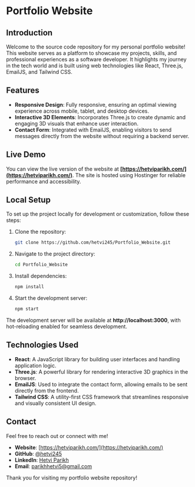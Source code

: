 # **Portfolio Website**

## **Introduction**
Welcome to the source code repository for my personal portfolio website! This website serves as a platform to showcase my projects, skills, and professional experiences as a software developer. It highlights my journey in the tech world and is built using web technologies like React, Three.js, EmailJS, and Tailwind CSS.

## **Features**
- **Responsive Design**: Fully responsive, ensuring an optimal viewing experience across mobile, tablet, and desktop devices.
- **Interactive 3D Elements**: Incorporates Three.js to create dynamic and engaging 3D visuals that enhance user interaction.
- **Contact Form**: Integrated with EmailJS, enabling visitors to send messages directly from the website without requiring a backend server.

## **Live Demo**
You can view the live version of the website at **[https://hetviparikh.com/](https://hetviparikh.com/)**. The site is hosted using Hostinger for reliable performance and accessibility.

## **Local Setup**
To set up the project locally for development or customization, follow these steps:

1. Clone the repository:
   ```bash
   git clone https://github.com/hetvi245/Portfolio_Website.git
   ```
2. Navigate to the project directory:
   ```bash
   cd Portfolio_Website
   ```
3. Install dependencies:
   ```bash
   npm install
   ```
4. Start the development server:
   ```bash
   npm start
   ```
The development server will be available at **http://localhost:3000**, with hot-reloading enabled for seamless development.

## **Technologies Used**
- **React**: A JavaScript library for building user interfaces and handling application logic.
- **Three.js**: A powerful library for rendering interactive 3D graphics in the browser.
- **EmailJS**: Used to integrate the contact form, allowing emails to be sent directly from the frontend.
- **Tailwind CSS**: A utility-first CSS framework that streamlines responsive and visually consistent UI design.

## **Contact**
Feel free to reach out or connect with me!

- **Website**: [https://hetviparikh.com/](https://hetviparikh.com/)
- **GitHub**: [@hetvi245](https://github.com/hetvi245)
- **LinkedIn**: [Hetvi Parikh](https://www.linkedin.com/in/hetvi-parikh-a96b82249/)
- **Email**: parikhhetvi5@gmail.com

Thank you for visiting my portfolio website repository!
